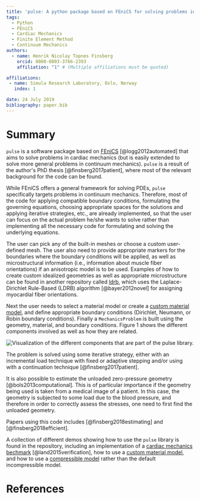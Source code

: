 ```yaml
---
title: 'pulse: A python package based on FEniCS for solving problems in cardiac mechanics'
tags:
  - Python
  - FEniCS
  - Cardiac Mechanics
  - Finite Element Method
  - Continuum Mechanics
authors:
  - name: Henrik Nicolay Topnes Finsberg
    orcid: 0000-0003-3766-2393
    affiliation: "1" # (Multiple affiliations must be quoted)

affiliations:
 - name: Simula Research Laboratory, Oslo, Norway
   index: 1

date: 24 July 2019
bibliography: paper.bib
---
```

# Summary

`pulse` is a software package based on [FEniCS](https://fenicsproject.org) [@logg2012automated] that aims to solve problems in cardiac mechanics (but is easily extended to solve more general problems in continuum mechanics). `pulse` is a result of the author's PhD thesis [@finsberg2017patient], where most of the relevant background for the code can be found.

While FEniCS offers a general framework for solving PDEs, `pulse` specifically targets problems in continuum mechanics. Therefore, most of the code for applying compatible boundary conditions, formulating the governing equations, choosing appropriate spaces for the solutions and applying iterative strategies, etc., are already implemented, so that the user can focus on the actual problem he/she wants to solve rather than implementing all the necessary code for formulating and solving the underlying equations.

The user can pick any of the built-in meshes or choose a custom user-defined mesh. The user also need to provide appropriate markers for the boundaries where the boundary conditions will be applied, as well as microstructural information (i.e., information about muscle fiber orientations) if an anisotropic model is to be used. Examples of how to create custom idealized geometries as well as appropriate microstructure can be found in another repository called [ldrb](https://github.com/finsberg/ldrb), which uses the Laplace-Dirichlet Rule-Based (LDRB) algorithm [@bayer2012novel] for assigning myocardial fiber orientations.

Next the user needs to select a material model or create a [custom material model](https://finsberg.github.io/pulse/html/demos/custom_material.html), and define appropriate boundary conditions (Dirichlet, Neumann, or Robin boundary conditions). Finally a `MechanicsProblem` is built using the geometry, material, and boundary conditions. Figure 1 shows the different components involved as well as how they are related.

![Visualization of the different components that are part of the `pulse` library.](components.png)

The problem is solved using some iterative strategy, either with an incremental load technique with fixed or adaptive stepping and/or using with a continuation technique [@finsberg2017patient].

It is also possible to estimate the unloaded zero-pressure geometry [@bols2013computational]. This is of particular importance if the geometry being used is taken from a medical image of a patient. In this case, the geometry is subjected to some load due to the blood pressure, and therefore in order to correctly assess the stresses, one need to first find the unloaded geometry.

Papers using this code includes [@finsberg2018estimating] and [@finsberg2018efficient].

A collection of different demos showing how to use the `pulse` library is found in the repository, including an implementation of a [cardiac mechanics bechmark](https://finsberg.github.io/pulse/html/demos/benchmark.html) [@land2015verification], how to use a [custom material model](https://finsberg.github.io/pulse/html/demos/custom_material.html), and how to use a [compressible model](https://finsberg.github.io/pulse/html/demos/compressible_model.html) rather than the default incompressible model.

# References
